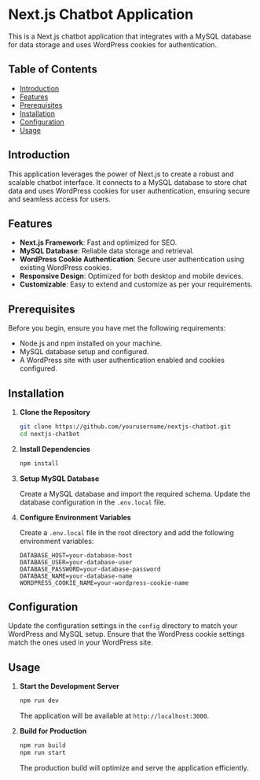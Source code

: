 # Next.js Chatbot Application

This is a Next.js chatbot application that integrates with a MySQL database for data storage and uses WordPress cookies for authentication.

## Table of Contents

- [Introduction](#introduction)
- [Features](#features)
- [Prerequisites](#prerequisites)
- [Installation](#installation)
- [Configuration](#configuration)
- [Usage](#usage)

## Introduction

This application leverages the power of Next.js to create a robust and scalable chatbot interface. It connects to a MySQL database to store chat data and uses WordPress cookies for user authentication, ensuring secure and seamless access for users.

## Features

- **Next.js Framework**: Fast and optimized for SEO.
- **MySQL Database**: Reliable data storage and retrieval.
- **WordPress Cookie Authentication**: Secure user authentication using existing WordPress cookies.
- **Responsive Design**: Optimized for both desktop and mobile devices.
- **Customizable**: Easy to extend and customize as per your requirements.

## Prerequisites

Before you begin, ensure you have met the following requirements:

- Node.js and npm installed on your machine.
- MySQL database setup and configured.
- A WordPress site with user authentication enabled and cookies configured.

## Installation

1. **Clone the Repository**

   ```bash
   git clone https://github.com/yourusername/nextjs-chatbot.git
   cd nextjs-chatbot
   ```

2. **Install Dependencies**

   ```bash
   npm install
   ```

3. **Setup MySQL Database**

   Create a MySQL database and import the required schema. Update the database configuration in the `.env.local` file.

4. **Configure Environment Variables**

   Create a `.env.local` file in the root directory and add the following environment variables:

   ```env
   DATABASE_HOST=your-database-host
   DATABASE_USER=your-database-user
   DATABASE_PASSWORD=your-database-password
   DATABASE_NAME=your-database-name
   WORDPRESS_COOKIE_NAME=your-wordpress-cookie-name
   ```

## Configuration

Update the configuration settings in the `config` directory to match your WordPress and MySQL setup. Ensure that the WordPress cookie settings match the ones used in your WordPress site.

## Usage

1. **Start the Development Server**

   ```bash
   npm run dev
   ```

   The application will be available at `http://localhost:3000`.

2. **Build for Production**

   ```bash
   npm run build
   npm run start
   ```

   The production build will optimize and serve the application efficiently.
